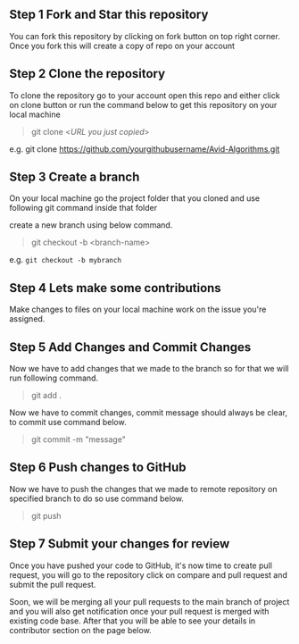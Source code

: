 ## Step 1 Fork and Star this repository
You can fork this repository by clicking on fork button on top right corner. Once you fork this will create a copy of repo on your account

## Step 2 Clone the repository 
To clone the repository go to your account open this repo and either click on clone button or run the command below to get this repository on your local machine

> git clone <_URL you just copied_>

e.g. git clone https://github.com/yourgithubusername/Avid-Algorithms.git

## Step 3 Create a branch
On your local machine go the project folder that you cloned and use following git command inside that folder

create a new branch using below command.

> git checkout -b \<branch-name\>

e.g. `git checkout -b mybranch`

## Step 4 Lets make some contributions
Make changes to files on your local machine work on the issue you're assigned. 

## Step 5 Add Changes and Commit Changes
Now we have to add changes that we made to the branch so for that we will run following command.

> git add .

Now we have to commit changes, commit message should always be clear, to commit use command below.

> git commit -m "message"

## Step 6 Push changes to GitHub
Now we have to push the changes that we made to remote repository on specified branch to do so use command below.

> git push 


## Step 7 Submit your changes for review
Once you have pushed your code to GitHub, it's now time to create pull request, you will go to the repository click on compare and pull request and submit the pull request.

Soon, we will be merging all your pull requests to the main branch of project and you will also get notification once your pull request is merged with existing code base. After that you will be able to see your details in contributor section on the page below.
